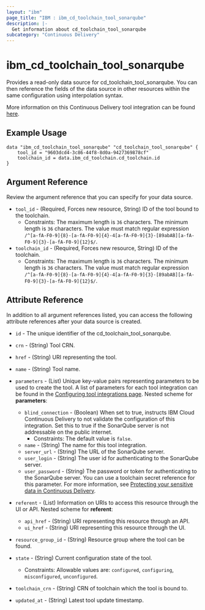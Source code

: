 ```yaml
---
layout: "ibm"
page_title: "IBM : ibm_cd_toolchain_tool_sonarqube"
description: |-
  Get information about cd_toolchain_tool_sonarqube
subcategory: "Continuous Delivery"
---
```


# ibm_cd_toolchain_tool_sonarqube

Provides a read-only data source for cd_toolchain_tool_sonarqube. You can then reference the fields of the data source in other resources within the same configuration using interpolation syntax.

More information on this Continuous Delivery tool integration can be found [here](https://cloud.ibm.com/docs/ContinuousDelivery?topic=ContinuousDelivery-sonarqube).

## Example Usage

```hcl
data "ibm_cd_toolchain_tool_sonarqube" "cd_toolchain_tool_sonarqube" {
	tool_id = "9603dcd4-3c86-44f8-8d0a-9427369878cf"
	toolchain_id = data.ibm_cd_toolchain.cd_toolchain.id
}
```

## Argument Reference

Review the argument reference that you can specify for your data source.

* `tool_id` - (Required, Forces new resource, String) ID of the tool bound to the toolchain.
  * Constraints: The maximum length is `36` characters. The minimum length is `36` characters. The value must match regular expression `/^[a-fA-F0-9]{8}-[a-fA-F0-9]{4}-4[a-fA-F0-9]{3}-[89abAB][a-fA-F0-9]{3}-[a-fA-F0-9]{12}$/`.
* `toolchain_id` - (Required, Forces new resource, String) ID of the toolchain.
  * Constraints: The maximum length is `36` characters. The minimum length is `36` characters. The value must match regular expression `/^[a-fA-F0-9]{8}-[a-fA-F0-9]{4}-4[a-fA-F0-9]{3}-[89abAB][a-fA-F0-9]{3}-[a-fA-F0-9]{12}$/`.

## Attribute Reference

In addition to all argument references listed, you can access the following attribute references after your data source is created.

* `id` - The unique identifier of the cd_toolchain_tool_sonarqube.
* `crn` - (String) Tool CRN.

* `href` - (String) URI representing the tool.

* `name` - (String) Tool name.

* `parameters` - (List) Unique key-value pairs representing parameters to be used to create the tool. A list of parameters for each tool integration can be found in the <a href="https://cloud.ibm.com/docs/ContinuousDelivery?topic=ContinuousDelivery-integrations">Configuring tool integrations page</a>.
Nested scheme for **parameters**:
	* `blind_connection` - (Boolean) When set to true, instructs IBM Cloud Continuous Delivery to not validate the configuration of this integration. Set this to true if the SonarQube server is not addressable on the public internet.
	  * Constraints: The default value is `false`.
	* `name` - (String) The name for this tool integration.
	* `server_url` - (String) The URL of the SonarQube server.
	* `user_login` - (String) The user id for authenticating to the SonarQube server.
	* `user_password` - (String) The password or token for authenticating to the SonarQube server. You can use a toolchain secret reference for this parameter. For more information, see [Protecting your sensitive data in Continuous Delivery](https://cloud.ibm.com/docs/ContinuousDelivery?topic=ContinuousDelivery-cd_data_security#cd_secure_credentials).

* `referent` - (List) Information on URIs to access this resource through the UI or API.
Nested scheme for **referent**:
	* `api_href` - (String) URI representing this resource through an API.
	* `ui_href` - (String) URI representing this resource through the UI.

* `resource_group_id` - (String) Resource group where the tool can be found.

* `state` - (String) Current configuration state of the tool.
  * Constraints: Allowable values are: `configured`, `configuring`, `misconfigured`, `unconfigured`.

* `toolchain_crn` - (String) CRN of toolchain which the tool is bound to.


* `updated_at` - (String) Latest tool update timestamp.

